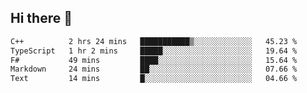 ## Hi there 👋

 <!--START_SECTION:waka-->

```txt
C++          2 hrs 24 mins   ███████████▒░░░░░░░░░░░░░   45.23 %
TypeScript   1 hr 2 mins     █████░░░░░░░░░░░░░░░░░░░░   19.64 %
F#           49 mins         ████░░░░░░░░░░░░░░░░░░░░░   15.64 %
Markdown     24 mins         ██░░░░░░░░░░░░░░░░░░░░░░░   07.66 %
Text         14 mins         █░░░░░░░░░░░░░░░░░░░░░░░░   04.66 %
```

<!--END_SECTION:waka-->

<!--
**ValentinRapp/ValentinRapp** is a ✨ _special_ ✨ repository because its `README.md` (this file) appears on your GitHub profile.

Here are some ideas to get you started:

- 🔭 I’m currently working on ...
- 🌱 I’m currently learning ...
- 👯 I’m looking to collaborate on ...
- 🤔 I’m looking for help with ...
- 💬 Ask me about ...
- 📫 How to reach me: ...
- 😄 Pronouns: ...
- ⚡ Fun fact: ...
-->
